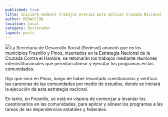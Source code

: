 ```yaml
---
published: true
title: Iniciará Sedesol trabajos previos para aplicar Cruzada Nacional contra el Hambre en Pinos y Fresnillo
author: REDACCION
location: Local
category: Destacadas
layout: posts
---
```


![](http://i.imgur.com/LdTjE7Cm.jpg)La Secretaría de Desarrollo Social (Sedesol) anunció que en los municipios Fresnillo y Pinos, insertados en la Estrategia Nacional de la Cruzada Contra el Hambre, se retomarán los trabajos mediante reuniones interinstitucionales que permitan alinear y ejecutar los programas en las comunidades.

Dijo que será en Pinos, luego de haber levantado cuestionarios y verificar las carencias de las comunidades por medio de estudios, donde se iniciará la ejecución de esta estrategia nacional.

En tanto, en Fresnillo, se está en víspera de comenzar a levantar los cuestionarios en las comunidades, para aplicar y alinear los programas a las tareas de las dependencias estatales y federales.
